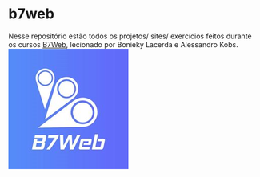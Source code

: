 # b7web

Nesse reposit&oacute;rio est&atilde;o todos os projetos/ sites/ exercícios feitos durante os cursos <a href="https://b7web.com.br">B7Web</a>, lecionado por Bonieky Lacerda e Alessandro Kobs.<br>
<img src="cover.jpg" alt="B7Web">
